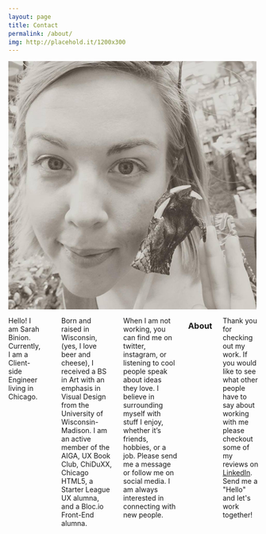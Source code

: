 ```yaml
---
layout: page
title: Contact
permalink: /about/
img: http://placehold.it/1200x300
---
```

<div class="about">
    <div class="row">
        <div class="six columns">
            <img class="about-pic" src="/assets/claw.png">
        </div>
    </div>
    <div class="row">
        <div class="six columns">
            <p>Hello! I am Sarah Binion. Currently, I am a Client-side Engineer living in Chicago.</p>
            </br>
            <p>Born and raised in Wisconsin, (yes, I love beer and cheese), I received a BS in Art with an emphasis in Visual Design from the University of Wisconsin-Madison. I am an active member of the AIGA, UX Book Club, ChiDuXX, Chicago HTML5, a Starter League UX alumna, and a Bloc.io Front-End alumna.</p>
            <p>When I am not working, you can find me on twitter, instagram, or listening to cool people speak about ideas they love. I believe in surrounding myself with stuff I enjoy, whether it’s friends, hobbies, or a job. Please send me a message or follow me on social media. I am always interested in connecting with new people.</p>
            <h3>About</h3>
            <p>Thank you for checking out my work. If you would like to see what other people have to say about working with me please checkout some of my reviews on <a href="http://www.linkedin.com/in/sarahbinion" target="_blank">LinkedIn</a>. Send me a "Hello" and let's work together!</p>
        </div>
    </div>
</div>
